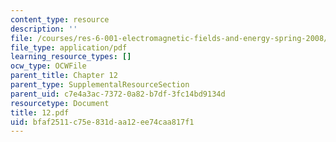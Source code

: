 ```yaml
---
content_type: resource
description: ''
file: /courses/res-6-001-electromagnetic-fields-and-energy-spring-2008/bfaf2511c75e831daa12ee74caa817f1_12.pdf
file_type: application/pdf
learning_resource_types: []
ocw_type: OCWFile
parent_title: Chapter 12
parent_type: SupplementalResourceSection
parent_uid: c7e4a3ac-7372-0a82-b7df-3fc14bd9134d
resourcetype: Document
title: 12.pdf
uid: bfaf2511-c75e-831d-aa12-ee74caa817f1
---
```

